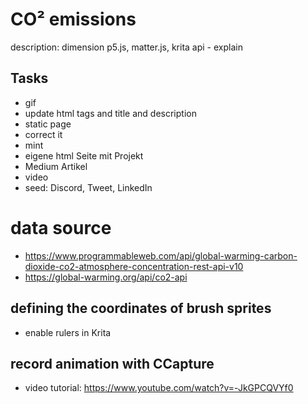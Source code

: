 # CO² emissions


description:
dimension
p5.js, matter.js, krita
api - explain




## Tasks
* gif
* update html tags and title and description
* static page
* correct it
* mint
* eigene html Seite mit Projekt
* Medium Artikel
* video
* seed: Discord, Tweet, LinkedIn


# data source

* https://www.programmableweb.com/api/global-warming-carbon-dioxide-co2-atmosphere-concentration-rest-api-v10 
* https://global-warming.org/api/co2-api 




## defining the coordinates of brush sprites
* enable rulers in Krita


## record animation with CCapture

* video tutorial: https://www.youtube.com/watch?v=-JkGPCQVYf0 